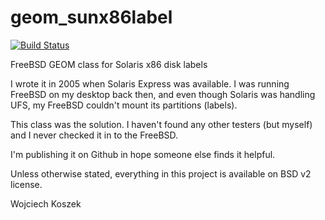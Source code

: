 # geom_sunx86label

[![Build Status](https://travis-ci.org/wkoszek/geom_sunx86label.svg)](https://travis-ci.org/wkoszek/geom_sunx86label)

FreeBSD GEOM class for Solaris x86 disk labels

I wrote it in 2005 when Solaris Express was available. I was running
FreeBSD on my desktop back then, and even though Solaris was handling
UFS, my FreeBSD couldn't mount its partitions (labels).

This class was the solution. I haven't found any other testers (but myself)
and I never checked it in to the FreeBSD.

I'm publishing it on Github in hope someone else finds it helpful.

Unless otherwise stated, everything in this project is available on
BSD v2 license.

Wojciech Koszek
